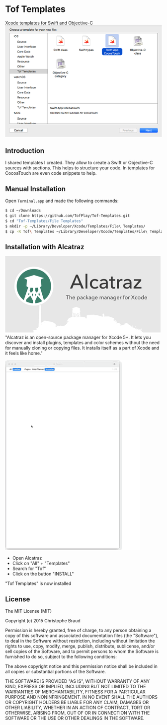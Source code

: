 # Tof Templates
Xcode templates for Swift and Objective-C
![](https://raw.githubusercontent.com/TofPlay/Tof-Templates/master/Images/Tof-Templates.png)

## Introduction

I shared templates I created. They allow to create a Swift or Objective-C sources with sections. This helps to structure your code. In templates for CocoaTouch are even code snippets to help.

## Manual Installation 
Open `Terminal.app` and made the following commands:
```bash
$ cd ~/Downloads
$ git clone https://github.com/TofPlay/Tof-Templates.git
$ cd "Tof-Templates/File Templates"
$ mkdir -p ~/Library/Developer/Xcode/Templates/File\ Templates/
$ cp -R Tof\ Templates ~/Library/Developer/Xcode/Templates/File\ Templates/
``` 

## Installation with Alcatraz

![](https://raw.githubusercontent.com/TofPlay/Tof-Templates/master/Images/Xcode-Alcatraz.png)
"Alcatraz is an open-source package manager for Xcode 5+. It lets you discover and install plugins, templates and color schemes without the need for manually cloning or copying files. It installs itself as a part of Xcode and it feels like home."

![](https://raw.githubusercontent.com/TofPlay/Tof-Templates/master/Images/TofTemplate-Alcatraz.gif)

* Open Alcatraz
* Click on "All" + "Templates"
* Search for "Tof"
* Click on the button "INSTALL"

"Tof Templates" is now installed 

## License
The MIT License (MIT)

Copyright (c) 2015 Christophe Braud

Permission is hereby granted, free of charge, to any person obtaining a copy
of this software and associated documentation files (the "Software"), to deal
in the Software without restriction, including without limitation the rights
to use, copy, modify, merge, publish, distribute, sublicense, and/or sell
copies of the Software, and to permit persons to whom the Software is
furnished to do so, subject to the following conditions:

The above copyright notice and this permission notice shall be included in all
copies or substantial portions of the Software.

THE SOFTWARE IS PROVIDED "AS IS", WITHOUT WARRANTY OF ANY KIND, EXPRESS OR
IMPLIED, INCLUDING BUT NOT LIMITED TO THE WARRANTIES OF MERCHANTABILITY,
FITNESS FOR A PARTICULAR PURPOSE AND NONINFRINGEMENT. IN NO EVENT SHALL THE
AUTHORS OR COPYRIGHT HOLDERS BE LIABLE FOR ANY CLAIM, DAMAGES OR OTHER
LIABILITY, WHETHER IN AN ACTION OF CONTRACT, TORT OR OTHERWISE, ARISING FROM,
OUT OF OR IN CONNECTION WITH THE SOFTWARE OR THE USE OR OTHER DEALINGS IN THE
SOFTWARE.
